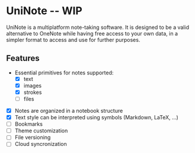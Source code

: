 # UniNote -- WIP
UniNote is a multiplatform note-taking software.
It is designed to be a valid alternative to OneNote while having free access to your own data, in a simpler format to access and use for further purposes.

## Features

- Essential primitives for notes supported:
  - [x] text
  - [x] images
  - [x] strokes
  - [ ] files
- [x] Notes are organized in a notebook structure
- [x] Text style can be interpreted using symbols (Markdown, LaTeX, ...)
- [ ] Bookmarks
- [ ] Theme customization
- [ ] File versioning
- [ ] Cloud syncronization